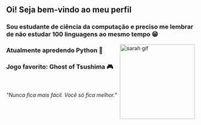 ## Oi! Seja bem-vindo ao meu perfil 

### Sou estudante de ciência da computação e preciso me lembrar de não estudar 100 linguagens ao mesmo tempo 😁
<img align="right" alt="sarah gif" height="200" width="200" src="https://cdn.discordapp.com/attachments/1124186836328251413/1124187689193844747/download20230605004751.gif">

### Atualmente apredendo Python 🐍

### Jogo favorito: Ghost of Tsushima 🎮 
<br></br>
*"Nunca fica mais fácil. Você só fica melhor."*


<!--
**sarahscampos/sarahscampos** is a ✨ _special_ ✨ repository because its `README.md` (this file) appears on your GitHub profile.

Here are some ideas to get you started:

- 🔭 I’m currently working on ...
- 🌱 I’m currently learning ...
- 👯 I’m looking to collaborate on ...
- 🤔 I’m looking for help with ...
- 💬 Ask me about ...
- 📫 How to reach me: ...
- 😄 Pronouns: ...
- ⚡ Fun fact: ...
-->

